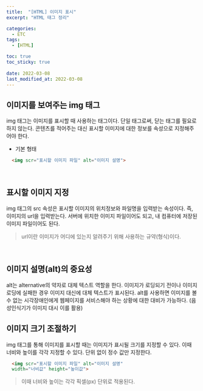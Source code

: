 ```yaml
---
title:  "[HTML] 이미지 표시"
excerpt: "HTML 태그 정리"

categories:
  - ETC
tags:
  - [HTML]

toc: true
toc_sticky: true
 
date: 2022-03-08
last_modified_at: 2022-03-08
---
```


## 이미지를 보여주는 img 태그
img 태그는 이미지를 표시할 때 사용하는 태그이다.
단일 태그로써, 닫는 태그를 필요로 하지 않는다.
콘텐츠를 적어주는 대신 표시할 이미지에 대한 정보를 속성으로 지정해주어야 한다.

- 기본 형태
```html
  <img scr="표시할 이미지 파일" alt="이미지 설명">
```
<br>

## 표시할 이미지 지정
img 태그의 src 속성은 표시할 이미지의 위치정보와 파일명을 입력받는 속성이다.
즉, 이미지의 url을 입력받는다.
서버에 위치한 이미지 파일이어도 되고, 내 컴퓨터에 저장된 이미지 파일이어도 된다.

> url이란 이미지가 어디에 있는지 알려주기 위해 사용하는 규약(형식)이다.

<br>

## 이미지 설명(alt)의 중요성
alt는 alternative의 약자로 대체 텍스트 역할을 한다.
이미지가 로딩되기 전이나 이미지 로딩에 실패한 경우 이미지 대신에 대체 텍스트가 표시된다.
alt를 사용하면 이미지를 볼 수 없는 시각장애인에게 웹페이지를 서비스해야 하는 상황에 대한 대비가 가능하다. (음성인식기가 이미지 대시 이를 활용)
<br>

## 이미지 크기 조절하기
img 태그를 통해 이미지를 표시할 때는 이미지가 표시될 크기를 지정할 수 있다.
이때 너비와 높이를 각각 지정할 수 있다. 단위 없이 정수 값만 지정한다.

```html
  <img scr="표시할 이미지 파일" alt="이미지 설명"
  width="너비값" height="높이값">
```

> 이때 너비와 높이는 각각 픽셀(px) 단위로 적용된다.

<br>